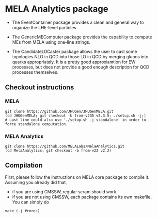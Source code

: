 # MELA Analytics package

- The EventContainer package provides a clean and general way to organize the LHE-level particles.

- The GenericMEComputer package provides the capability to compute MEs from MELA using one-line strings.

- The CandidateLOCaster package allows the user to cast some topologies NLO in QCD into those LO in QCD by merging gluons into quarks appropriately.
	It is a pretty good approxiamtion for EW processes, but does not provide a good enough description for QCD processes themselves.

## Checkout instructions

### MELA

```
git clone https://github.com/JHUGen/JHUGenMELA.git
(cd JHUGenMELA; git checkout -b from-v235 v2.3.5; ./setup.sh -j;)
# Last line could also use './setup.sh -j standalone' in order to force standalone computation.
```

### MELA Analytics

```
git clone https://github.com/MELALabs/MelaAnalytics.git
(cd MelaAnalytics; git checkout -b from-v22 v2.2)
```

## Compilation

First, please follow the instructions on MELA core package to compile it. Assuming you already did that,

- if you are using CMSSW, regular scram should work.
- if you are not using CMSSW, each package contains its own makefile. You can simply do

```
make (-j #cores)
```
